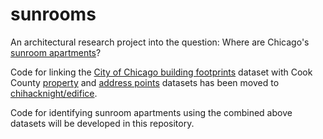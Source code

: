 sunrooms
========

An architectural research project into the question: Where are Chicago's [sunroom apartments](http://greycity.chicagomaroon.com/article/a-sunroom-of-ones-own-2/)?

Code for linking the [City of Chicago building footprints](https://data.cityofchicago.org/Buildings/Building-Footprints-deprecated-August-2015-/qv97-3bvb) dataset with Cook County [property](http://www.cookcountypropertyinfo.com/Pages/PIN-Search.aspx) and [address points](https://datacatalog.cookcountyil.gov/GIS-Maps/ccgisdata-Address-Point-Chicago/jev2-4wjs) datasets has been moved to [chihacknight/edifice](https://github.com/chihacknight/edifice).

Code for identifying sunroom apartments using the combined above datasets will be developed in this repository.
